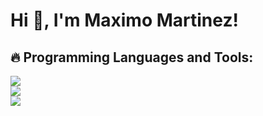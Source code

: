 # Hi 👋, I'm Maximo Martinez!



## 🔥 Programming Languages and Tools:
<div align="left">
    <img src="https://skillicons.dev/icons?i=html,css,js,react"/><br>
    <img src="https://skillicons.dev/icons?i=nodejs,express,mongodb" /><br>
    <img src="https://skillicons.dev/icons?i=vscode,github,git"/>
</div>

<!--
**MaximoMartinez6294/MaximoMartinez6294** is a ✨ _special_ ✨ repository because its `README.md` (this file) appears on your GitHub profile.

Here are some ideas to get you started:

- 🔭 I’m currently working on ...
- 🌱 I’m currently learning ...
- 👯 I’m looking to collaborate on ...
- 🤔 I’m looking for help with ...
- 💬 Ask me about ...
- 📫 How to reach me: ...
- 😄 Pronouns: ...
- ⚡ Fun fact: ...
-->
